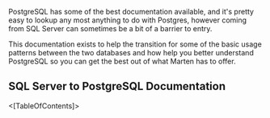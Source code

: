 <!--Title:Postgres for SQL Server users-->
<!--Url:postgres-->

PostgreSQL has some of the best documentation available, and it's pretty easy to lookup any most anything to do with Postgres, however coming from SQL Server can sometimes be a bit of a barrier to entry.

This documentation exists to help the transition for some of the basic usage patterns between the two databases and how help you better understand PostgreSQL so you can get the best out of what Marten has to offer.


## SQL Server to PostgreSQL Documentation

<[TableOfContents]>
